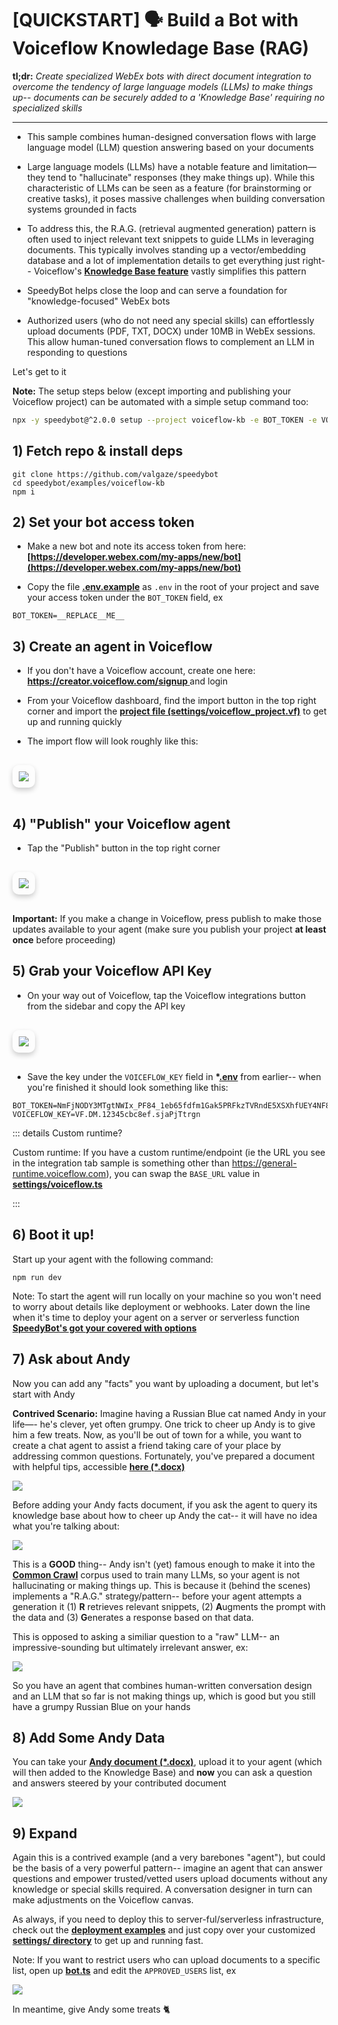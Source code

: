 # [QUICKSTART] 🗣 Build a Bot with Voiceflow Knowledage Base (RAG)

**tl;dr:** _Create specialized WebEx bots with direct document integration to overcome the tendency of large language models (LLMs) to make things up-- documents can be securely added to a 'Knowledge Base' requiring no specialized skills_

---

- This sample combines human-designed conversation flows with large language model (LLM) question answering based on your documents

- Large language models (LLMs) have a notable feature and limitation—they tend to "hallucinate" responses (they make things up). While this characteristic of LLMs can be seen as a feature (for brainstorming or creative tasks), it poses massive challenges when building conversation systems grounded in facts

- To address this, the R.A.G. (retrieval augmented generation) pattern is often used to inject relevant text snippets to guide LLMs in leveraging documents. This typically involves standing up a vector/embedding database and a lot of implementation details to get everything just right-- Voiceflow's **[Knowledge Base feature](https://www.voiceflow.com/product/knowledge-base)** vastly simplifies this pattern

- SpeedyBot helps close the loop and can serve a foundation for "knowledge-focused" WebEx bots

- Authorized users (who do not need any special skills) can effortlessly upload documents (PDF, TXT, DOCX) under 10MB in WebEx sessions. This allow human-tuned conversation flows to complement an LLM in responding to questions

Let's get to it

**Note:** The setup steps below (except importing and publishing your Voiceflow project) can be automated with a simple setup command too:

```sh
npx -y speedybot@^2.0.0 setup --project voiceflow-kb -e BOT_TOKEN -e VOICEFLOW_API_KEY --install --boot
```

## 1) Fetch repo & install deps

```
git clone https://github.com/valgaze/speedybot
cd speedybot/examples/voiceflow-kb
npm i
```

## 2) Set your bot access token

- Make a new bot and note its access token from here: **[https://developer.webex.com/my-apps/new/bot](https://developer.webex.com/my-apps/new/bot)**

- Copy the file **[.env.example](https://github.com/valgaze/speedybot/blob/v2/examples/voiceflow-kb/.env.example)** as `.env` in the root of your project and save your access token under the `BOT_TOKEN` field, ex

```
BOT_TOKEN=__REPLACE__ME__
```

## 3) Create an agent in Voiceflow

- If you don't have a Voiceflow account, create one here: **[https://creator.voiceflow.com/signup
  ](https://creator.voiceflow.com/signup)** and login

- From your Voiceflow dashboard, find the import button in the top right corner and import the **[project file (settings/voiceflow_project.vf)](https://github.com/valgaze/speedybot/blob/v2/examples/voiceflow-kb/settings/voiceflow_project.vf)** to get up and running quickly

- The import flow will look roughly like this:

<img src="https://raw.githubusercontent.com/valgaze/speedybot-utils/main/assets/various/voiceflow_import.gif?raw=true"
    style="
        margin: 1rem 0px;
        display: inline-block;
        max-width: 100%;
        height: auto;
        border-radius: 10px;
        box-shadow: 0 4px 8px rgba(0, 0, 0, 0.2);
        padding: 10px;
"/>

## 4) "Publish" your Voiceflow agent

- Tap the "Publish" button in the top right corner

<img src="https://raw.githubusercontent.com/valgaze/speedybot-utils/main/assets/various/voiceflow_publish.gif?raw=true"
    style="
        margin: 1rem 0px;
        display: inline-block;
        max-width: 100%;
        height: auto;
        border-radius: 10px;
        box-shadow: 0 4px 8px rgba(0, 0, 0, 0.2);
        padding: 10px;
"/>

**Important:** If you make a change in Voiceflow, press publish to make those updates available to your agent (make sure you publish your project **at least once** before proceeding)

## 5) Grab your Voiceflow API Key

- On your way out of Voiceflow, tap the Voiceflow integrations button from the sidebar and copy the API key

<img src="https://raw.githubusercontent.com/valgaze/speedybot-utils/main/assets/various/voiceflow_get_key.gif?raw=true"
    style="
        margin: 1rem 0px;
        display: inline-block;
        max-width: 100%;
        height: auto;
        border-radius: 10px;
        box-shadow: 0 4px 8px rgba(0, 0, 0, 0.2);
        padding: 10px;
"/>

- Save the key under the `VOICEFLOW_KEY` field in **\*[.env](https://github.com/valgaze/speedybot/blob/v2/examples/voiceflow-kb/.env.example)** from earlier-- when you're finished it should look something like this:

```
BOT_TOKEN=NmFjNODY3MTgtNWIx_PF84_1eb65fdfm1Gak5PRFkzTVRndE5XSXhfUEY4NF8xZWI2NWZkZi05NjQzLTQxN2YtOTk3
VOICEFLOW_KEY=VF.DM.12345cbc8ef.sjaPjTtrgn
```

::: details Custom runtime?

Custom runtime: If you have a custom runtime/endpoint (ie the URL you see in the integration tab sample is something other than https://general-runtime.voiceflow.com), you can swap the `BASE_URL` value in **[settings/voiceflow.ts](https://github.com/valgaze/speedybot/blob/v2/examples/voiceflow-kb/settings/voiceflow.ts#L7)**

:::

## 6) Boot it up!

Start up your agent with the following command:

```
npm run dev
```

Note: To start the agent will run locally on your machine so you won't need to worry about details like deployment or webhooks. Later down the line when it's time to deploy your agent on a server or serverless function **[SpeedyBot's got your covered with options](./../index.md)**

## 7) Ask about Andy

Now you can add any "facts" you want by uploading a document, but let's start with Andy

**Contrived Scenario:** Imagine having a Russian Blue cat named Andy in your life—- he's clever, yet often grumpy. One trick to cheer up Andy is to give him a few treats. Now, as you'll be out of town for a while, you want to create a chat agent to assist a friend taking care of your place by addressing common questions. Fortunately, you've prepared a document with helpful tips, accessible **[here (\*.docx)](https://github.com/valgaze/speedybot/blob/v2/examples/voiceflow-kb/settings/doc_samples/my_cat.docx)**

<img src="https://raw.githubusercontent.com/valgaze/speedybot-utils/main/assets/various/andy.png" />

Before adding your Andy facts document, if you ask the agent to query its knowledge base about how to cheer up Andy the cat-- it will have no idea what you're talking about:

<img src="https://raw.githubusercontent.com/valgaze/speedybot-utils/main/assets/various/andy_rag_no_info.gif" />

This is a **GOOD** thing-- Andy isn't (yet) famous enough to make it into the **[Common Crawl](https://commoncrawl.org)** corpus used to train many LLMs, so your agent is not hallucinating or making things up. This is because it (behind the scenes) implements a "R.A.G." strategy/pattern-- before your agent attempts a generation it (1) **R** retrieves relevant snippets, (2) **A**ugments the prompt with the data and (3) **G**enerates a response based on that data.

This is opposed to asking a similiar question to a "raw" LLM-- an impressive-sounding but ultimately irrelevant answer, ex:

<img src="https://raw.githubusercontent.com/valgaze/speedybot-utils/main/assets/various/andy_hallucinate.png" />

So you have an agent that combines human-written conversation design and an LLM that so far is not making things up, which is good but you still have a grumpy Russian Blue on your hands

## 8) Add Some Andy Data

You can take your **[Andy document (\*.docx)](https://github.com/valgaze/speedybot/blob/v2/examples/voiceflow-kb/settings/doc_samples/my_cat.docx)**, upload it to your agent (which will then added to the Knowledge Base) and **now** you can ask a question and answers steered by your contributed document

<img src="https://raw.githubusercontent.com/valgaze/speedybot-utils/main/assets/various/andy_rag_add_doc.gif" />

## 9) Expand

Again this is a contrived example (and a very barebones "agent"), but could be the basis of a very powerful pattern-- imagine an agent that can answer questions and empower trusted/vetted users upload documents without any knowledge or special skills required. A conversation designer in turn can make adjustments on the Voiceflow canvas.

As always, if you need to deploy this to server-ful/serverless infrastructure, check out the **[deployment examples](./../index.md)** and just copy over your customized **[settings/ directory](https://github.com/valgaze/speedybot/blob/v2/examples/voiceflow-kb/settings)** to get up and running fast.

Note: If you want to restrict users who can upload documents to a specific list, open up **[bot.ts](https://github.com/valgaze/speedybot/blob/v2/examples/voiceflow-kb/settings/bot.ts)** and edit the `APPROVED_USERS` list, ex

<img src="https://raw.githubusercontent.com/valgaze/speedybot-utils/main/assets/various/approved_users.gif" />

In meantime, give Andy some treats 🐈‍

<script setup>
import { useData } from 'vitepress'
import { useCustomStore } from "./../../.vitepress/util/store";
const { isDark } = useData()
const store = useCustomStore()
</script>

